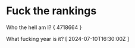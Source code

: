 # Fuck the rankings

Who the hell am I?
{ 4718664 }

What fucking year is it?
[ 2024-07-10T16:30:00Z ]
